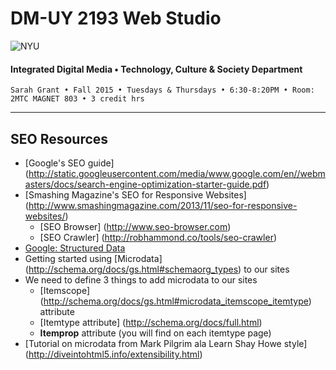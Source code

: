 # DM-UY 2193 Web Studio

![NYU](http://ws2.polishedsolid.com/de/nyu_soe_logo.png)
#### Integrated Digital Media • Technology, Culture & Society Department

    Sarah Grant • Fall 2015 • Tuesdays & Thursdays • 6:30-8:20PM • Room: 2MTC MAGNET 803 • 3 credit hrs

---

## SEO Resources

* [Google's SEO guide] (http://static.googleusercontent.com/media/www.google.com/en//webmasters/docs/search-engine-optimization-starter-guide.pdf)
* [Smashing Magazine's SEO for Responsive Websites] (http://www.smashingmagazine.com/2013/11/seo-for-responsive-websites/) 
    * [SEO Browser] (http://www.seo-browser.com)
    * [SEO Crawler] (http://robhammond.co/tools/seo-crawler)
* [Google: Structured Data](https://developers.google.com/structured-data/?hl=en&rd=1)
* Getting started using [Microdata] (http://schema.org/docs/gs.html#schemaorg_types) to our sites
* We need to define 3 things to add microdata to our sites
    * [Itemscope] (http://schema.org/docs/gs.html#microdata_itemscope_itemtype) attribute
    * [Itemtype attribute] (http://schema.org/docs/full.html)
    * **Itemprop** attribute (you will find on each itemtype page)
* [Tutorial on microdata from Mark Pilgrim ala Learn Shay Howe style] (http://diveintohtml5.info/extensibility.html)


